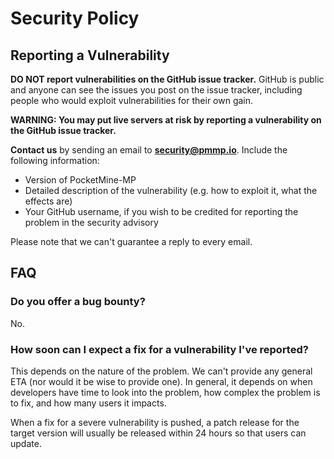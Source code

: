 # Security Policy

## Reporting a Vulnerability

**DO NOT report vulnerabilities on the GitHub issue tracker.**
GitHub is public and anyone can see the issues you post on the issue tracker, including people who would exploit vulnerabilities for their own gain.

**WARNING: You may put live servers at risk by reporting a vulnerability on the GitHub issue tracker.**

**Contact us** by sending an email to [**security@pmmp.io**](mailto:security@pmmp.io). Include the following information:

- Version of PocketMine-MP
- Detailed description of the vulnerability (e.g. how to exploit it, what the effects are)
- Your GitHub username, if you wish to be credited for reporting the problem in the security advisory

Please note that we can't guarantee a reply to every email.

## FAQ
### Do you offer a bug bounty?
No.

### How soon can I expect a fix for a vulnerability I've reported?
This depends on the nature of the problem. We can't provide any general ETA (nor would it be wise to provide one).
In general, it depends on when developers have time to look into the problem, how complex the problem is to fix, and how many users it impacts.

When a fix for a severe vulnerability is pushed, a patch release for the target version will usually be released within 24 hours so that users can update.
